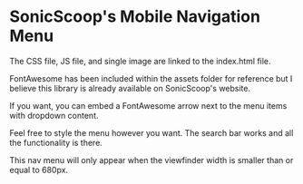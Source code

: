 # SonicScoop's Mobile Navigation Menu
The CSS file, JS file, and single image are linked to the index.html file.

FontAwesome has been included within the assets folder for reference but I believe this library is already available on SonicScoop's website.

If you want, you can embed a FontAwesome arrow next to the menu items with dropdown content.

Feel free to style the menu however you want. The search bar works and all the functionality is there.

This nav menu will only appear when the viewfinder width is smaller than or equal to 680px.
